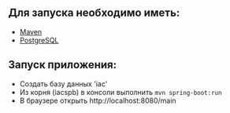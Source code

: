 ## Для запуска необходимо иметь:
- [Maven](http://maven.apache.org/)
- [PostgreSQL](https://www.postgresql.org/)

## Запуск приложения:
- Создать базу данных 'iac'
- Из корня (iacspb) в консоли выполнить `mvn spring-boot:run`
- В браузере открыть http://localhost:8080/main
